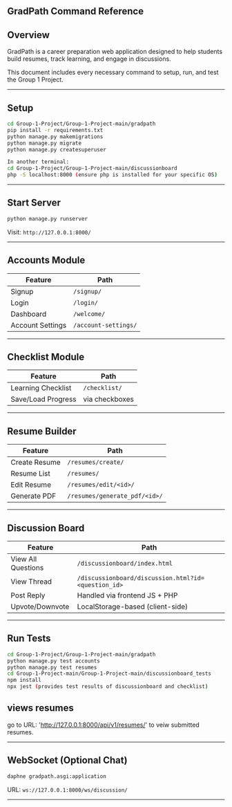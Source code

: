 ## GradPath Command Reference
## Overview
GradPath is a career preparation web application designed to help students build resumes, track learning, and engage in discussions.

This document includes every necessary command to setup, run, and test the Group 1 Project.

---

##  Setup
```bash
cd Group-1-Project/Group-1-Project-main/gradpath
pip install -r requirements.txt
python manage.py makemigrations
python manage.py migrate
python manage.py createsuperuser

In another terminal:
cd Group-1-Project/Group-1-Project-main/discussionboard
php -S localhost:8000 (ensure php is installed for your specific OS)
```

---

##  Start Server
```bash
python manage.py runserver
```
Visit: `http://127.0.0.1:8000/`

---

##  Accounts Module
| Feature | Path |
|---------|------|
| Signup | `/signup/` |
| Login | `/login/` |
| Dashboard | `/welcome/` |
| Account Settings | `/account-settings/` |

---

##  Checklist Module
| Feature | Path |
|---------|------|
| Learning Checklist | `/checklist/` |
| Save/Load Progress | via checkboxes |

---

##  Resume Builder
| Feature | Path |
|---------|------|
| Create Resume | `/resumes/create/` |
| Resume List | `/resumes/` |
| Edit Resume | `/resumes/edit/<id>/` |
| Generate PDF | `/resumes/generate_pdf/<id>/` |

---

##  Discussion Board
| Feature            | Path                                 |
|--------------------|--------------------------------------|
| View All Questions | `/discussionboard/index.html`        |
| View Thread        | `/discussionboard/discussion.html?id=<question_id>` |
| Post Reply         | Handled via frontend JS + PHP        |
| Upvote/Downvote    | LocalStorage-based (client-side)     |

---

##  Run Tests
```bash
cd Group-1-Project/Group-1-Project-main/gradpath
python manage.py test accounts
python manage.py test resumes
cd Group-1-Project-main/Group-1-Project-main/discussionboard_tests
npm install
npx jest (provides test results of discussionboard and checklist)

```
## views resumes

go to URL: 'http://127.0.0.1:8000/api/v1/resumes/' to veiw submitted resumes. 

---

##  WebSocket (Optional Chat)
```bash
daphne gradpath.asgi:application
```
URL: `ws://127.0.0.1:8000/ws/discussion/`

---

